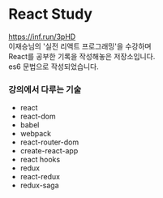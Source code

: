 # React Study

https://inf.run/3pHD  
이재승님의 '실전 리액트 프로그래밍'을 수강하며  
React를 공부한 기록을 작성해놓은 저장소입니다.  
es6 문법으로 작성되었습니다.

### 강의에서 다루는 기술
+ react
+ react-dom
+ babel
+ webpack
+ react-router-dom
+ create-react-app
+ react hooks
+ redux
+ react-redux
+ redux-saga